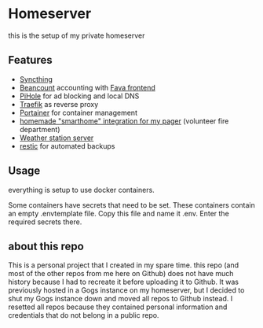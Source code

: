 # Homeserver

this is the setup of my private homeserver

## Features
- [Syncthing](https://syncthing.net/)
- [Beancount](https://github.com/beancount/beancount) accounting with [Fava frontend](https://github.com/beancount/fava)
- [PiHole](https://pi-hole.net/) for ad blocking and local DNS
- [Traefik](https://traefik.io/traefik/) as reverse proxy
- [Portainer](https://www.portainer.io/) for container management
- [homemade "smarthome" integration for my pager](https://github.com/Luisg111/melderserver) (volunteer fire department)
- [Weather station server](https://github.com/Luisg111/Wetterstation_server)
- [restic](https://restic.net/) for automated backups


## Usage
everything is setup to use docker containers.

Some containers have secrets that need to be set. These containers contain an empty .envtemplate file. Copy this file and name it .env. Enter the required secrets there.

## about this repo
This is a personal project that I created in my spare time.
this repo (and most of the other repos from me here on Github) does not have much history because I had to recreate it before uploading it to Github.
It was previously hosted in a Gogs instance on my homeserver, but I decided to shut my Gogs instance down and moved all repos to Github instead.
I resetted all repos because they contained personal information and credentials that do not belong in a public repo.

